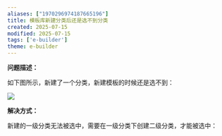 ```yaml
---
aliases: ["1970296974187665196"]
title: 模板库新建分类后还是选不到分类
created: 2025-07-15
modified: 2025-07-15
tags: ['e-builder']
theme: e-builder
---
```


**问题描述：**

如下图所示，新建了一个分类，新建模板的时候还是选不到：

![](https://myhelpdoc.oss-cn-heyuan.aliyuncs.com/mdimages/740e4bfd638efa5996f7248114802984.jpg)

**解决方式：**

新建的一级分类无法被选中，需要在一级分类下创建二级分类，才能被选中：

